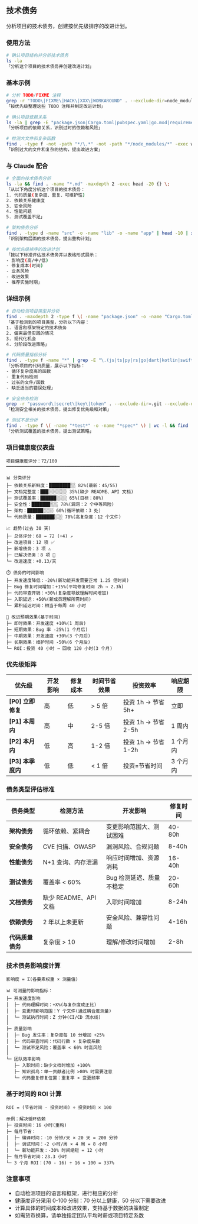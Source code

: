 ## 技术债务

分析项目的技术债务，创建按优先级排序的改进计划。

### 使用方法

```bash
# 确认项目结构并分析技术债务
ls -la
「分析这个项目的技术债务并创建改进计划」
```

### 基本示例

```bash
# 分析 TODO/FIXME 注释
grep -r "TODO\|FIXME\|HACK\|XXX\|WORKAROUND" . --exclude-dir=node_modules --exclude-dir=.git
「按优先级整理这些 TODO 注释并制定改进计划」

# 确认项目依赖关系
ls -la | grep -E "package.json|Cargo.toml|pubspec.yaml|go.mod|requirements.txt"
「分析项目的依赖关系，识别过时的依赖和风险」

# 检测大文件和复杂函数
find . -type f -not -path "*/\.*" -not -path "*/node_modules/*" -exec wc -l {} + | sort -rn | head -10
「识别过大的文件和复杂的结构，提出改进方案」
```

### 与 Claude 配合

```bash
# 全面的技术债务分析
ls -la && find . -name "*.md" -maxdepth 2 -exec head -20 {} \;
「从以下角度分析这个项目的技术债务：
1. 代码质量(复杂度、重复、可维护性)
2. 依赖关系健康度
3. 安全风险
4. 性能问题
5. 测试覆盖不足」

# 架构债务分析
find . -type d -name "src" -o -name "lib" -o -name "app" | head -10 | xargs ls -la
「识别架构层面的技术债务，提出重构计划」

# 按优先级排序的改进计划
「按以下标准评估技术债务并以表格形式展示：
- 影响度(高/中/低)
- 修复成本(时间)
- 业务风险
- 改进效果
- 推荐实施时期」
```

### 详细示例

```bash
# 自动检测项目类型并分析
find . -maxdepth 2 -type f \( -name "package.json" -o -name "Cargo.toml" -o -name "pubspec.yaml" -o -name "go.mod" -o -name "pom.xml" \)
「基于检测到的项目类型，分析以下内容：
1. 语言和框架特定的技术债务
2. 偏离最佳实践的情况
3. 现代化机会
4. 分阶段改进策略」

# 代码质量指标分析
find . -type f -name "*" | grep -E "\.(js|ts|py|rs|go|dart|kotlin|swift|java)$" | wc -l
「分析项目的代码质量，展示以下指标：
- 循环复杂度高的函数
- 重复代码检测
- 过长的文件/函数
- 缺乏适当的错误处理」

# 安全债务检测
grep -r "password\|secret\|key\|token" . --exclude-dir=.git --exclude-dir=node_modules | grep -v ".env.example"
「检测安全相关的技术债务，提出修复优先级和对策」

# 测试不足分析
find . -type f \( -name "*test*" -o -name "*spec*" \) | wc -l && find . -type f -name "*.md" | xargs grep -l "test"
「分析测试覆盖的技术债务，提出测试策略」
```

### 项目健康度仪表盘

```text
项目健康度评分：72/100
━━━━━━━━━━━━━━━━━━━━━━━━━━━━━━━━━━━━━━━━━━━

📊 分类评分
├─ 依赖关系新鲜度：████████░░ 82%(最新：45/55)
├─ 文档完整度：███░░░░░░░ 35%(缺少 README、API 文档)
├─ 测试覆盖率：██████░░░░ 65%(目标：80%)
├─ 安全性：███████░░░ 78%(漏洞：2 个中等风险)
├─ 架构：██████░░░░ 60%(循环依赖：3 处)
└─ 代码质量：███████░░░ 70%(高复杂度：12 个文件)

📈 趋势(过去 30 天)
├─ 总体评分：68 → 72 (+4) ↗️
├─ 改进项目：12 项 ✅
├─ 新增债务：3 项 ⚠️
├─ 已解决债务：8 项 🎉
└─ 改进速度：+0.13/天

⏱️ 债务的时间影响
├─ 开发速度降低：-20%(新功能开发需要正常 1.25 倍时间)
├─ Bug 修复时间增加：+15%(平均修复时间 2h → 2.3h)
├─ 代码审查开销：+30%(复杂度导致理解时间增加)
├─ 入职延迟：+50%(新成员理解所需时间)
└─ 累积延迟时间：相当于每周 40 小时

🎯 改进预期效果(基于时间)
├─ 即时效果：开发速度 +10%(1 周后)
├─ 短期效果：Bug 率 -25%(1 个月后)
├─ 中期效果：开发速度 +30%(3 个月后)
├─ 长期效果：维护时间 -50%(6 个月后)
└─ ROI：投资 40 小时 → 回收 120 小时(3 个月)
```

### 优先级矩阵

| 优先级            | 开发影响 | 修复成本 | 时间节省效果 | 投资效率            | 响应期限 |
| ----------------- | -------- | -------- | ------------ | ------------------- | -------- |
| **[P0] 立即修复** | 高       | 低       | > 5 倍       | 投资 1h → 节省 5h+  | 立即     |
| **[P1] 本周内**   | 高       | 中       | 2-5 倍       | 投资 1h → 节省 2-5h | 1 周内   |
| **[P2] 本月内**   | 低       | 高       | 1-2 倍       | 投资 1h → 节省 1-2h | 1 个月内 |
| **[P3] 本季度内** | 低       | 低       | < 1 倍       | 投资=节省时间       | 3 个月内 |

### 债务类型评估标准

| 债务类型         | 检测方法              | 开发影响                 | 修复时间 |
| ---------------- | --------------------- | ------------------------ | -------- |
| **架构债务**     | 循环依赖、紧耦合      | 变更影响范围大、测试困难 | 40-80h   |
| **安全债务**     | CVE 扫描、OWASP       | 漏洞风险、合规问题       | 8-40h    |
| **性能债务**     | N+1 查询、内存泄漏    | 响应时间增加、资源消耗   | 16-40h   |
| **测试债务**     | 覆盖率 < 60%          | Bug 检测延迟、质量不稳定 | 20-60h   |
| **文档债务**     | 缺少 README、API 文档 | 入职时间增加             | 8-24h    |
| **依赖债务**     | 2 年以上未更新        | 安全风险、兼容性问题     | 4-16h    |
| **代码质量债务** | 复杂度 > 10           | 理解/修改时间增加        | 2-8h     |

### 技术债务影响度计算

```text
影响度 = Σ(各要素权重 × 测量值)

📊 可测量的影响指标：
├─ 开发速度影响
│  ├─ 代码理解时间：+X%(与复杂度成正比)
│  ├─ 变更时影响范围：Y 个文件(通过耦合度测量)
│  └─ 测试执行时间：Z 分钟(CI/CD 流水线)
│
├─ 质量影响
│  ├─ Bug 发生率：复杂度每 10 分增加 +25%
│  ├─ 代码审查时间：代码行数 × 复杂度系数
│  └─ 测试不足风险：覆盖率 < 60% 时高风险
│
└─ 团队效率影响
   ├─ 入职时间：缺少文档时增加 +100%
   ├─ 知识孤岛：单一贡献者比例 >80% 时需要注意
   └─ 代码重复修复位置：重复率 × 变更频率
```

### 基于时间的 ROI 计算

```text
ROI = (节省时间 - 投资时间) ÷ 投资时间 × 100

示例：解决循环依赖
├─ 投资时间：16 小时(重构)
├─ 每月节省：
│  ├─ 编译时间：-10 分钟/天 × 20 天 = 200 分钟
│  ├─ 调试时间：-2 小时/周 × 4 周 = 8 小时
│  └─ 新功能开发：-30% 时间缩短 = 12 小时
├─ 每月节省时间：23.3 小时
└─ 3 个月 ROI：(70 - 16) ÷ 16 × 100 = 337%
```

### 注意事项

- 自动检测项目的语言和框架，进行相应的分析
- 健康度评分采用 0-100 分制：70 分以上健康，50 分以下需要改进
- 计算具体的时间成本和改进效果，支持基于数据的决策制定
- 如需货币换算，请单独指定团队平均时薪或项目特定系数

